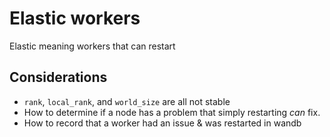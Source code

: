 # Elastic workers

Elastic meaning workers that can restart

## Considerations

- `rank`, `local_rank`, and `world_size` are all not stable
- How to determine if a node has a problem that simply restarting *can* fix.
- How to record that a worker had an issue & was restarted in wandb